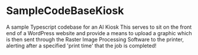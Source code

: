 # SampleCodeBaseKiosk
A sample Typescript codebase for an AI Kiosk
This serves to sit on the front end of a WordPress website and provide a means to upload a graphic which is then sent through the Raster Image Processing Software to the printer,
alerting after a specified 'print time' that the job is completed!
